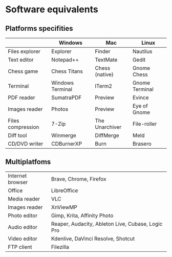 # Software equivalents

## Platforms specifities
|    | Windows | Mac | Linux |
| -- | ------- | --- | ----- |
| Files explorer | Explorer | Finder | Nautilus |
| Text editor | Notepad++ | TextMate | Gedit |
| Chess game | Chess Titans | Chess (native) | Gnome Chess |
| Terminal | Windows Terminal | ITerm2 | Gnome Terminal |
| PDF reader | SumatraPDF | Preview | Evince |
| Images reader | Photos | Preview | Eye of Gnome |
| Files compression | 7-Zip | The Unarchiver | File-roller |
| Diff tool | Winmerge | DiffMerge | Meld |
| CD/DVD writer | CDBurnerXP | Burn | Brasero |

## Multiplatfoms
|     |     |
| --- | --- |
| Internet browser | Brave, Chrome, Firefox |
| Office | LibreOffice |
| Media reader | VLC |
| Images reader | XnViewMP |
| Photo editor | Gimp, Krita, Affinity Photo |
| Audio editor | Reaper, Audacity, Ableton Live, Cubase, Logic Pro |
| Video editor | Kdenlive, DaVinci Resolve, Shotcut |
| FTP client | Filezilla |

